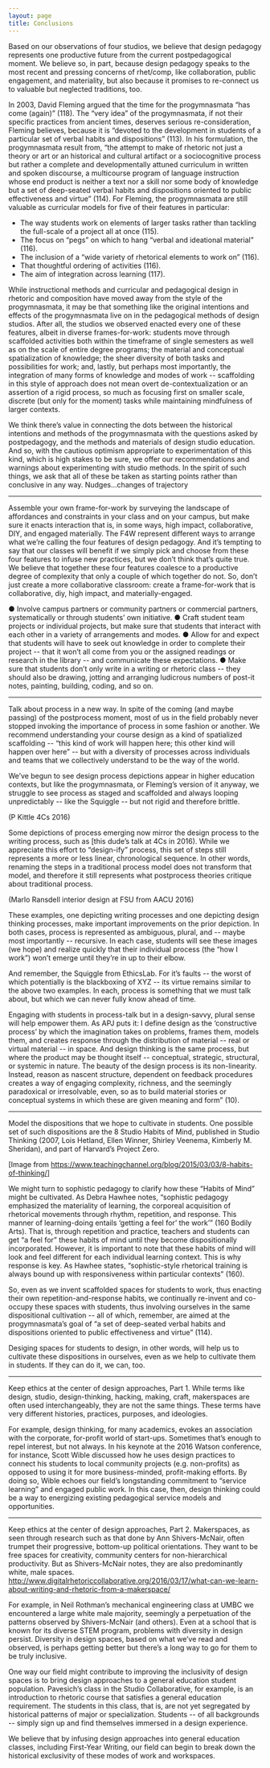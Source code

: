 ```yaml
---
layout: page
title: Conclusions
---
```


Based on our observations of four studios, we believe that design pedagogy represents one productive future from the current postpedagogical moment. We believe so, in part, because design pedagogy speaks to the most recent and pressing concerns of rhet/comp, like collaboration, public engagement, and materiality, but also because it promises to re-connect us to valuable but neglected traditions, too. 

In 2003, David Fleming argued that the time for the progymnasmata “has come (again)” (118). The “very idea” of the progymnasmata, if not their specific practices from ancient times, deserves serious re-consideration, Fleming believes, because it is “devoted to the development in students of a particular set of verbal habits and dispositions” (113). In his formulation, the progymnasmata result from, “the attempt to make of rhetoric not just a theory or art or an historical and cultural artifact or a sociocognitive process but rather a complete and developmentally attuned curriculum in written and spoken discourse, a multicourse program of language instruction whose end product is neither a text nor a skill nor some body of knowledge but a set of deep-seated verbal habits and dispositions oriented to public effectiveness and virtue” (114). For Fleming, the progymnasmata are still valuable as curricular models for five of their features in particular:

- The way students work on elements of larger tasks rather than tackling the full-scale of a project all at once (115).
- The focus on “pegs” on which to hang “verbal and ideational material” (116).
- The inclusion of a “wide variety of rhetorical elements to work on” (116).
- That thoughtful ordering of activities (116).
- The aim of integration across learning (117).

While instructional methods and curricular and pedagogical design in rhetoric and composition have moved away from the style of the progymnasmata, it may be that something like the original intentions and effects of the progymnasmata live on in the pedagogical methods of design studios. After all, the studios we observed enacted every one of these features, albeit in diverse frames-for-work: students move through scaffolded activities both within the timeframe of single semesters as well as on the scale of entire degree programs; the material and conceptual spatialization of knowledge; the sheer diversity of both tasks and possibilities for work; and, lastly, but perhaps most importantly, the integration of many forms of knowledge and modes of work -- scaffolding in this style of approach does not mean overt de-contextualization or an assertion of a rigid process, so much as focusing first on smaller scale, discrete (but only for the moment) tasks while maintaining mindfulness of larger contexts.

We think there’s value in connecting the dots between the historical intentions and methods of the progymnasmata with the questions asked by postpedagogy, and the methods and materials of design studio education. And so, with the cautious optimism appropriate to experimentation of this kind, which is high stakes to be sure, we offer our recommendations and warnings about experimenting with studio methods. In the spirit of such things, we ask that all of these be taken as starting points rather than conclusive in any way. Nudges...changes of trajectory

---

Assemble your own frame-for-work by surveying the landscape of affordances and constraints in your class and on your campus, but make sure it enacts interaction that is, in some ways, high impact, collaborative, DIY, and engaged materially. The F4W represent different ways to arrange what we’re calling the four features of design pedagogy. And it’s tempting to say that our classes will benefit if we simply pick and choose from these four features to infuse new practices, but we don’t think that’s quite true. We believe that together these four features coalesce to a productive degree of complexity that only a couple of which together do not. So, don’t just create a more collaborative classroom: create a frame-for-work that is collaborative, diy, high impact, and materially-engaged.

●	Involve campus partners or community partners or commercial partners, systematically or through students’ own initiative.
●	Craft student team projects or individual projects, but make sure that students that interact with each other in a variety of arrangements and modes.
●	Allow for and expect that students will have to seek out knowledge in order to complete their project -- that it won’t all come from you or the assigned readings or research in the library -- and communicate these expectations.
●	Make sure that students don’t only write in a writing or rhetoric class -- they should also be drawing, jotting and arranging ludicrous numbers of post-it notes, painting, building, coding, and so on.

---

Talk about process in a new way. In spite of the coming (and maybe passing) of the postprocess moment, most of us in the field probably never stopped invoking the importance of process in some fashion or another. We recommend understanding your course design as a kind of spatialized scaffolding -- “this kind of work will happen here; this other kind will happen over here” -- but with a diversity of processes across individuals and teams that we collectively understand to be the way of the world. 

We’ve begun to see design process depictions appear in higher education contexts, but like the progymnasmata, or Fleming’s version of it anyway, we struggle to see process as staged and scaffolded and always looping unpredictably -- like the Squiggle -- but not rigid and therefore brittle.

 
(P Kittle 4Cs 2016)

Some depictions of process emerging now mirror the design process to the writing process, such as [this dude’s talk at 4Cs in 2016). While we appreciate this effort to “design-ify” process, this set of steps still represents a more or less linear, chronological sequence. In other words, renaming the steps in a traditional process model does not transform that model, and therefore it still represents what postprocess theories critique about traditional process. 

  

(Marlo Ransdell interior design at FSU from AACU 2016)

These examples, one depicting writing processes and one depicting design thinking processes, make important improvements on the prior depiction. In both cases, process is represented as ambiguous, plural, and -- maybe most importantly -- recursive. In each case, students will see these images (we hope) and realize quickly that their individual process (the “how I  work”) won’t emerge until they’re in up to their elbow.

And remember, the Squiggle from EthicsLab. For it’s faults -- the worst of which potentially is the blackboxing of XYZ -- its virtue remains similar to the above two examples. In each, process is something that we must talk about, but which we can never fully know ahead of time.

Engaging with students in process-talk but in a design-savvy, plural sense will help empower them.  As APJ puts it:
I define design as the ‘constructive process’ by which the imagination takes on problems, frames them, models them, and creates response through the distribution of material -- real or virtual material -- in space. And design thinking is the same process, but where the product may be thought itself -- conceptual, strategic, structural, or systemic in nature. The beauty of the design process is its non-linearity. Instead, reason as nascent structure, dependent on feedback procedures creates a way of engaging complexity, richness, and the seemingly paradoxical or irresolvable, even, so as to build material stories or conceptual systems in which these are given meaning and form” (10).


---

Model the dispositions that we hope to cultivate in students. One possible set of such dispositions are the 8 Studio Habits of Mind, published in Studio Thinking (2007, Lois Hetland, Ellen Winner, Shirley Veenema, Kimberly M. Sheridan), and part of Harvard’s Project Zero.

  
[Image from https://www.teachingchannel.org/blog/2015/03/03/8-habits-of-thinking/]

We might turn to sophistic pedagogy to clarify how these “Habits of Mind” might be cultivated. As Debra Hawhee notes, “sophistic pedagogy emphasized the materiality of learning, the corporeal acquisition of rhetorical movements through rhythm, repetition, and response. This manner of learning-doing entails ‘getting a feel for’ the work’” (160 Bodily Arts). That is, through repetition and practice, teachers and students can get “a feel for” these habits of mind until they become dispositionally incorporated. However, it is important to note that these habits of mind will look and feel different for each individual learning context. This is why response is key. As Hawhee states, “sophistic-style rhetorical training is always bound up with responsiveness within particular contexts” (160). 

So, even as we invent scaffolded spaces for students to work, thus enacting their own repetition-and-response habits, we continually re-invent and co-occupy these spaces with students, thus involving ourselves in the same dispositional cultivation -- all of which, remember, are aimed at the progymnasmata’s goal of “a set of deep-seated verbal habits and dispositions oriented to public effectiveness and virtue” (114).

Desiging spaces for students to design, in other words, will help us to cultivate these dispositions in ourselves, even as we help to cultivate them in students. If they can do it, we can, too.


---

Keep ethics at the center of design approaches, Part 1. While terms like design, studio, design-thinking, hacking, making, craft, makerspaces are often used interchangeably, they are not the same things. These terms have very different histories, practices, purposes, and ideologies.

For example, design thinking, for many academics, evokes an association with the corporate, for-profit world of start-ups. Sometimes that’s enough to repel interest, but not always. In his keynote at the 2016 Watson conference, for instance, Scott Wible discussed how he uses design practices to connect his students to local community projects (e.g. non-profits) as opposed to using it for more business-minded, profit-making efforts. By doing so, Wible echoes our field’s longstanding commitment to “service learning” and engaged public work. In this case, then, design thinking could be a way to energizing existing pedagogical service models and opportunities. 


***********************************************************************************************************

Keep ethics at the center of design approaches, Part 2. Makerspaces, as seen through research such as that done by Ann Shivers-McNair, often trumpet their progressive, bottom-up political orientations. They want to be free spaces for creativity, community centers for non-hierarchical productivity. But as Shivers-McNair notes, they are also predominantly white, male spaces. 
http://www.digitalrhetoriccollaborative.org/2016/03/17/what-can-we-learn-about-writing-and-rhetoric-from-a-makerspace/

For example, in Neil Rothman’s mechanical engineering class at UMBC we encountered a large white male majority, seemingly a perpetuation of the patterns observed by Shivers-McNair (and others). Even at a school that is known for its diverse STEM program, problems with diversity in design persist. Diversity in design spaces, based on what we’ve read and observed, is perhaps getting better but there’s a long way to go for them to be truly inclusive.

One way our field might contribute to improving the inclusivity of design spaces is to bring design approaches to a general education student population. Pavesich’s class in the Studio Collaborative, for example, is an introduction to rhetoric course that satisfies a general education requirement. The students in this class, that is, are not yet segregated by historical patterns of major or specialization. Students -- of all backgrounds -- simply sign up and find themselves immersed in a design experience.

We believe that by infusing design approaches into general education classes, including First-Year Writing, our field can begin to break down the historical exclusivity of these modes of work and workspaces.

